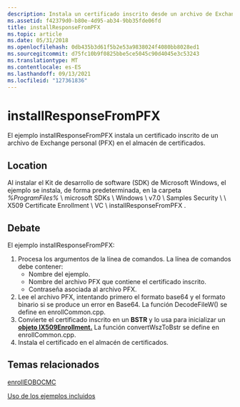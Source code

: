 ```yaml
---
description: Instala un certificado inscrito desde un archivo de Exchange personal (PFX) en el almacén de certificados.
ms.assetid: f42379d0-b80e-4d95-ab34-9bb35fde06fd
title: installResponseFromPFX
ms.topic: article
ms.date: 05/31/2018
ms.openlocfilehash: 0db435b3d61f5b2e53a9838024f4080bb8028ed1
ms.sourcegitcommit: d75fc10b9f0825bbe5ce5045c90d4045e3c53243
ms.translationtype: MT
ms.contentlocale: es-ES
ms.lasthandoff: 09/13/2021
ms.locfileid: "127361836"
---
```

# <a name="installresponsefrompfx"></a>installResponseFromPFX

El ejemplo installResponseFromPFX instala un certificado inscrito de un archivo de Exchange personal (PFX) en el almacén de certificados.

## <a name="location"></a>Location

Al instalar el Kit de desarrollo de software (SDK) de Microsoft Windows, el ejemplo se instala, de forma predeterminada, en la carpeta *%ProgramFiles%* \\ microsoft SDKs \\ Windows \\ v7.0 \\ Samples Security \\ \\ X509 Certificate Enrollment \\ VC \\ installResponseFromPFX .

## <a name="discussion"></a>Debate

El ejemplo installResponseFromPFX:

1.  Procesa los argumentos de la línea de comandos. La línea de comandos debe contener:
    -   Nombre del ejemplo.
    -   Nombre del archivo PFX que contiene el certificado inscrito.
    -   Contraseña asociada al archivo PFX.
2.  Lee el archivo PFX, intentando primero el formato base64 y el formato binario si se produce un error en Base64. La función DecodeFileW() se define en enrollCommon.cpp.
3.  Convierte el certificado inscrito en un **BSTR** y lo usa para inicializar un [**objeto IX509Enrollment.**](/windows/desktop/api/CertEnroll/nn-certenroll-ix509enrollment) La función convertWszToBstr se define en enrollCommon.cpp.
4.  Instala el certificado en el almacén de certificados.

## <a name="related-topics"></a>Temas relacionados

<dl> <dt>

[enrollEOBOCMC](enrolleobocmc.md)
</dt> <dt>

[Uso de los ejemplos incluidos](using-the-included-samples.md)
</dt> </dl>

 

 



